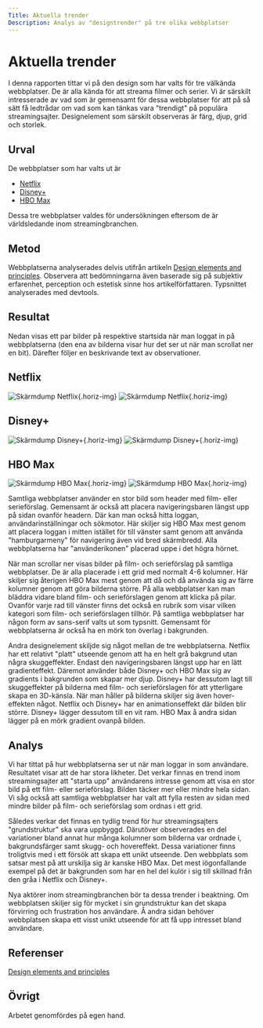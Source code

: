 ```yaml
---
Title: Aktuella trender
Description: Analys av "designtrender" på tre olika webbplatser
---
```



Aktuella trender
=======================

I denna rapporten tittar vi på den design som har valts för tre välkända webbplatser. De är alla kända för att streama filmer och serier. Vi är särskilt intresserade av vad som är gemensamt för dessa webbplatser för att på så sätt få ledtrådar om vad som kan tänkas vara "trendigt" på populära streamingsajter. Designelement som särskilt observeras är färg, djup, grid och storlek.

Urval
-----------------------

De webbplatser som har valts ut är
* <a href="https://www.netflix.com/">Netflix</a>
* <a href="https://www.disneyplus.com/">Disney+</a>
* <a href="https://www.hbomax.com/">HBO Max</a>

Dessa tre webbplatser valdes för undersökningen eftersom de är världsledande inom streamingbranchen.


Metod
-----------------------

Webbplatserna analyserades delvis utifrån artikeln <a href="https://www.canva.com/learn/design-elements-principles/">Design elements and principles</a>. Observera att bedömningarna även baserade sig på subjektiv erfarenhet, perception och estetisk sinne hos artikelförfattaren. Typsnittet analyserades med devtools.

Resultat
-----------------------

Nedan visas ett par bilder på respektive startsida när man loggat in på webbplatserna (den ena av bilderna visar hur det ser ut när man scrollat ner en bit). Därefter följer en beskrivande text av observationer.

## Netflix
![Skärmdump Netflix](%assets_url%/img/netflix1.png){.horiz-img}
![Skärmdump Netflix](%assets_url%/img/netflix2.png){.horiz-img}

## Disney+
![Skärmdump Disney+](%assets_url%/img/disney1.png){.horiz-img}
![Skärmdump Disney+](%assets_url%/img/disney2.png){.horiz-img}

## HBO Max
![Skärmdump HBO Max](%assets_url%/img/hbo1.png){.horiz-img}
![Skärmdump HBO Max](%assets_url%/img/hbo2.png){.horiz-img}


Samtliga webbplatser använder en stor bild som header med film- eller serieförslag. Gemensamt är också att placera navigeringsbaren längst upp på sidan ovanför headern. Där kan man också hitta loggan, användarinställningar och sökmotor. Här skiljer sig HBO Max mest genom att placera loggan i mitten istället för till vänster samt genom att använda "hamburgarmeny" för navigering även vid bred skärmbredd. Alla webbplatserna har "använderikonen" placerad uppe i det högra hörnet.

När man scrollar ner visas bilder på film- och serieförslag på samtliga webbplatser. De är alla placerade i ett grid med normalt 4-6 kolumner. Här skiljer sig återigen HBO Max mest genom att då och då använda sig av färre kolumner genom att göra bilderna större. På alla webbplatser kan man bläddra vidare bland film- och serieförslagen genom att klicka på pilar. Ovanför varje rad till vänster finns det också en rubrik som visar vilken kategori som film- och serieförslagen tillhör. På samtliga webbplatser har någon form av sans-serif valts ut som typsnitt. Gemensamt för webbplatserna är också ha en mörk ton överlag i bakgrunden.

Andra designelement skiljde sig något mellan de tre webbplatserna. Netflix har ett relativt "platt" utseende genom att ha en helt grå bakgrund utan några skuggeffekter. Endast den navigeringsbaren längst upp har en lätt gradienteffekt. Däremot använder både Disney+ och HBO Max sig av gradients i bakgrunden som skapar mer djup. Disney+ har dessutom lagt till skuggeffekter på bilderna med film- och serieförslagen för att ytterligare skapa en 3D-känsla. När man håller på bilderna skiljer sig även hover-effekten något. Netflix och Disney+ har en animationseffekt där bilden blir större. Disney+ lägger dessutom till en vit ram. HBO Max å andra sidan lägger på en mörk gradient ovanpå bilden.


Analys
-----------------------

Vi har tittat på hur webbplatserna ser ut när man loggar in som användare. Resultatet visar att de har stora likheter. Det verkar finnas en trend inom streamingsajter att "starta upp" användarens intresse genom att visa en stor bild på ett film- eller serieförslag. Bilden täcker mer eller mindre hela sidan. Vi såg också att samtliga webbplatser har valt att fylla resten av sidan med mindre bilder på film- och serieförslag som ordnas i ett grid.

Således verkar det finnas en tydlig trend för hur streamingsajters "grundstruktur" ska vara uppbyggd. Därutöver observerades en del variationer bland annat hur många kolumner som bilderna var ordnade i, bakgrundsfärger samt skugg- och hovereffekt. Dessa variationer finns troligtvis med i ett försök att skapa ett unikt utseende. Den webbplats som satsar mest på att urskilja sig är kanske HBO Max. Det mest iögonfallande exempel på det är bakgrunden som har en hel del kulör i sig till skillnad från den gråa i Netflix och Disney+.

Nya aktörer inom streamingbranchen bör ta dessa trender i beaktning. Om webbplatsen skiljer sig för mycket i sin grundstruktur kan det skapa förvirring och frustration hos användare. Å andra sidan behöver webbplatsen skapa ett visst unikt utseende för att få upp intresset bland användare.

Referenser
-----------------------

<a href="https://www.canva.com/learn/design-elements-principles/">Design elements and principles</a>

Övrigt
-----------------------

Arbetet genomfördes på egen hand.